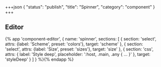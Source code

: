 +++json
{
  "status": "publish",
  "title": "Spinner",
  "category": "component"
}
+++

## Editor

{%
  app 'component-editor', {
    name: 'spinner',
    sections: [
      {
        section: 'select',
        attrs: {label: 'Scheme', preset: 'colors'},
        target: 'scheme'
      },
      {
        section: 'select',
        attrs: {label: 'Size', preset: 'sizes'},
        target: 'size'
      },
      {
        section: 'css',
        attrs: {
          label: 'Style deep',
          placeholder: ':host, .main, .any { ... }'
        },
        target: 'styleDeep'
      }
    ]
  }
%}{% endapp %}
